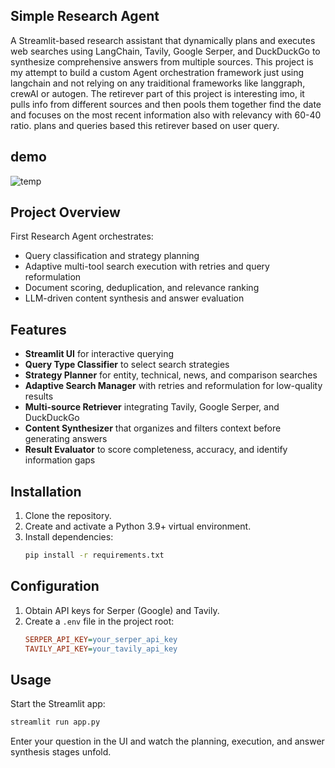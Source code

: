 ## Simple Research Agent

A Streamlit-based research assistant that dynamically plans and executes web searches using LangChain, Tavily, Google Serper, and DuckDuckGo to synthesize comprehensive answers from multiple sources.
This project is my attempt to build a custom Agent orchestration framework just using langchain and not relying on any traiditional frameworks like langgraph, crewAI or autogen. The retirever part of this project is interesting imo, it pulls info from different sources and then pools them together find the date and focuses on the most recent information also with relevancy with 60-40 ratio. plans and queries based this retirever based on user query. 

## demo
![temp](https://github.com/user-attachments/assets/c6f88784-4fd7-4221-beca-349a462a6695)


## Project Overview

First Research Agent orchestrates:
- Query classification and strategy planning  
- Adaptive multi-tool search execution with retries and query reformulation  
- Document scoring, deduplication, and relevance ranking  
- LLM-driven content synthesis and answer evaluation  

## Features

- **Streamlit UI** for interactive querying  
- **Query Type Classifier** to select search strategies  
- **Strategy Planner** for entity, technical, news, and comparison searches  
- **Adaptive Search Manager** with retries and reformulation for low-quality results  
- **Multi-source Retriever** integrating Tavily, Google Serper, and DuckDuckGo  
- **Content Synthesizer** that organizes and filters context before generating answers  
- **Result Evaluator** to score completeness, accuracy, and identify information gaps  

## Installation

1. Clone the repository.  
2. Create and activate a Python 3.9+ virtual environment.  
3. Install dependencies:  
   ```bash
   pip install -r requirements.txt
   ```

## Configuration

1. Obtain API keys for Serper (Google) and Tavily.  
2. Create a `.env` file in the project root:  
   ```ini
   SERPER_API_KEY=your_serper_api_key
   TAVILY_API_KEY=your_tavily_api_key
   ```

## Usage

Start the Streamlit app:  
```bash
streamlit run app.py
```
Enter your question in the UI and watch the planning, execution, and answer synthesis stages unfold.
